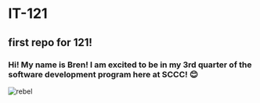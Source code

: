 # IT-121
## first repo for 121! 
### Hi! My name is Bren! I  am excited to be in my 3rd quarter of the software development program here at SCCC! 😊
![rebel](https://wallpapercave.com/wp/wp6915441.jpg)
